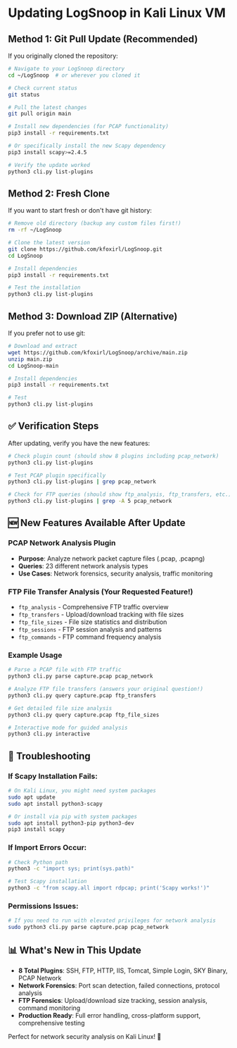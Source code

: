 # Updating LogSnoop in Kali Linux VM

## Method 1: Git Pull Update (Recommended)

If you originally cloned the repository:

```bash
# Navigate to your LogSnoop directory
cd ~/LogSnoop  # or wherever you cloned it

# Check current status
git status

# Pull the latest changes
git pull origin main

# Install new dependencies (for PCAP functionality)
pip3 install -r requirements.txt

# Or specifically install the new Scapy dependency
pip3 install scapy>=2.4.5

# Verify the update worked
python3 cli.py list-plugins
```

## Method 2: Fresh Clone

If you want to start fresh or don't have git history:

```bash
# Remove old directory (backup any custom files first!)
rm -rf ~/LogSnoop

# Clone the latest version
git clone https://github.com/kfoxirl/LogSnoop.git
cd LogSnoop

# Install dependencies
pip3 install -r requirements.txt

# Test the installation
python3 cli.py list-plugins
```

## Method 3: Download ZIP (Alternative)

If you prefer not to use git:

```bash
# Download and extract
wget https://github.com/kfoxirl/LogSnoop/archive/main.zip
unzip main.zip
cd LogSnoop-main

# Install dependencies
pip3 install -r requirements.txt

# Test
python3 cli.py list-plugins
```

## ✅ Verification Steps

After updating, verify you have the new features:

```bash
# Check plugin count (should show 8 plugins including pcap_network)
python3 cli.py list-plugins

# Test PCAP plugin specifically
python3 cli.py list-plugins | grep pcap_network

# Check for FTP queries (should show ftp_analysis, ftp_transfers, etc.)
python3 cli.py list-plugins | grep -A 5 pcap_network
```

## 🆕 New Features Available After Update

### PCAP Network Analysis Plugin
- **Purpose**: Analyze network packet capture files (.pcap, .pcapng)
- **Queries**: 23 different network analysis types
- **Use Cases**: Network forensics, security analysis, traffic monitoring

### FTP File Transfer Analysis (Your Requested Feature!)
- `ftp_analysis` - Comprehensive FTP traffic overview
- `ftp_transfers` - Upload/download tracking with file sizes
- `ftp_file_sizes` - File size statistics and distribution  
- `ftp_sessions` - FTP session analysis and patterns
- `ftp_commands` - FTP command frequency analysis

### Example Usage

```bash
# Parse a PCAP file with FTP traffic
python3 cli.py parse capture.pcap pcap_network

# Analyze FTP file transfers (answers your original question!)
python3 cli.py query capture.pcap ftp_transfers

# Get detailed file size analysis
python3 cli.py query capture.pcap ftp_file_sizes

# Interactive mode for guided analysis
python3 cli.py interactive
```

## 🔧 Troubleshooting

### If Scapy Installation Fails:
```bash
# On Kali Linux, you might need system packages
sudo apt update
sudo apt install python3-scapy

# Or install via pip with system packages
sudo apt install python3-pip python3-dev
pip3 install scapy
```

### If Import Errors Occur:
```bash
# Check Python path
python3 -c "import sys; print(sys.path)"

# Test Scapy installation
python3 -c "from scapy.all import rdpcap; print('Scapy works!')"
```

### Permissions Issues:
```bash
# If you need to run with elevated privileges for network analysis
sudo python3 cli.py parse capture.pcap pcap_network
```

## 📊 What's New in This Update

- **8 Total Plugins**: SSH, FTP, HTTP, IIS, Tomcat, Simple Login, SKY Binary, PCAP Network
- **Network Forensics**: Port scan detection, failed connections, protocol analysis
- **FTP Forensics**: Upload/download size tracking, session analysis, command monitoring
- **Production Ready**: Full error handling, cross-platform support, comprehensive testing

Perfect for network security analysis on Kali Linux! 🔐